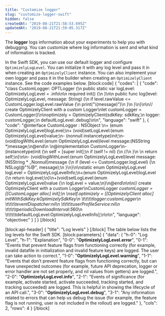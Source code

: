 ```yaml
---
title: "Customize logger"
slug: "customize-logger-swift"
hidden: false
createdAt: "2019-08-21T21:58:53.695Z"
updatedAt: "2019-08-21T21:59:05.317Z"
---
```

The **logger** logs information about your experiments to help you with debugging. You can customize where log information is sent and what kind of information is tracked.

In the Swift SDK, you can use our default logger and configure `OptimizelyLogLevel`. You can initialize it with any log level and pass it in when creating an `OptimizelyClient` instance. You can also implement your own logger and pass it in the builder when creating an `OptimizelyClient` instance. See the code examples below. 
[block:code]
{
  "codes": [
    {
      "code": "class CustomLogger: OPTLogger {\n    public static var logLevel: OptimizelyLogLevel = .info\n\n    required init() {\n    }\n\n    public func log(level: OptimizelyLogLevel, message: String) {\n        if level.rawValue <= CustomLogger.logLevel.rawValue {\n            print(\"\\(message)\")\n        }\n    }\n}\n\n// create OptimizelyClient with a custom Logger\nlet customLogger = CustomLogger()\n\noptimizely = OptimizelyClient(sdkKey: sdkKey,\n                              logger: customLogger,\n                              defaultLogLevel:.debug)\n\n",
      "language": "swift"
    },
    {
      "code": "@interface CustomLogger : NSObject <OPTLogger>\n+ (enum OptimizelyLogLevel)logLevel;\n+ (void)setLogLevel:(enum OptimizelyLogLevel)value;\n- (nonnull instancetype)init;\n- (void)logWithLevel:(enum OptimizelyLogLevel)level message:(NSString *)message;\n@end\n  \n@implementation CustomLogger\n-(instancetype)init {\n    self = [super init];\n    if (self != nil) {\n        //\n    }\n    \n    return self;\n}\n\n- (void)logWithLevel:(enum OptimizelyLogLevel)level message:(NSString * _Nonnull)message {\n    if (level <= CustomLogger.logLevel) {\n        NSLog(@\"%@\", message);\n    }\n}\n\nstatic enum OptimizelyLogLevel logLevel = OptimizelyLogLevelInfo;\n+(enum OptimizelyLogLevel)logLevel {\n    return logLevel;\n}\n+(void)setLogLevel:(enum OptimizelyLogLevel)value {\n    logLevel = value;\n}\n@end\n\n\n// create OptimizelyClient with a custom Logger\nCustomLogger *customLogger = [[CustomLogger alloc] init];\n     \nself.optimizely = [[OptimizelyClient alloc] initWithSdkKey:kOptimizelySdkKey\n                            \t\t\t\tlogger:customLogger\n                            \t\t\t\teventDispatcher:nil\n                            \t\t\t\tuserProfileService:nil\n                            \t\t\t\tperiodicDownloadInterval:5*60\n                            \t\t\t\tdefaultLogLevel:OptimizelyLogLevelInfo];\n\n\n",
      "language": "objectivec"
    }
  ]
}
[/block]

[block:api-header]
{
  "title": "Log levels"
}
[/block]
The table below lists the log levels for the Swift SDK.
[block:parameters]
{
  "data": {
    "h-0": "Log Level",
    "h-1": "Explanation",
    "0-0": "**OptimizelyLogLevel.error**",
    "0-1": "Events that prevent feature flags from functioning correctly (for example, invalid datafile in initialization and invalid feature keys) are logged. The user can take action to correct.",
    "1-0": "**OptimizelyLogLevel.warning**",
    "1-1": "Events that don't prevent feature flags from functioning correctly, but can have unexpected outcomes (for example, future API deprecation, logger or error handler are not set properly, and nil values from getters) are logged.",
    "2-0": "**OptimizelyLogLevel.info**",
    "2-1": "Events of significance (for example, activate started, activate succeeded, tracking started, and tracking succeeded) are logged. This is helpful in showing the lifecycle of an API call.",
    "3-0": "**OptimizelyLogLevel.debug**",
    "3-1": "Any information related to errors that can help us debug the issue (for example, the feature flag is not running, user is not included in the rollout) are logged."
  },
  "cols": 2,
  "rows": 4
}
[/block]